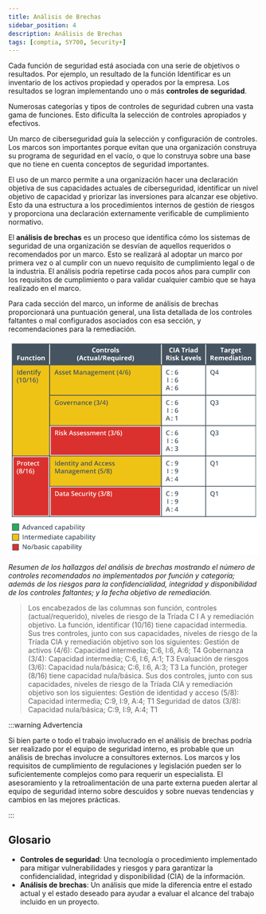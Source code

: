 ```yaml
---
title: Análisis de Brechas
sidebar_position: 4
description: Análisis de Brechas
tags: [comptia, SY700, Security+]
---
```


Cada función de seguridad está asociada con una serie de objetivos o resultados. Por ejemplo, un resultado de la función Identificar es un inventario de los activos propiedad y operados por la empresa. Los resultados se logran implementando uno o más **controles de seguridad**.

Numerosas categorías y tipos de controles de seguridad cubren una vasta gama de funciones. Esto dificulta la selección de controles apropiados y efectivos.

Un marco de ciberseguridad guía la selección y configuración de controles. Los marcos son importantes porque evitan que una organización construya su programa de seguridad en el vacío, o que lo construya sobre una base que no tiene en cuenta conceptos de seguridad importantes.

El uso de un marco permite a una organización hacer una declaración objetiva de sus capacidades actuales de ciberseguridad, identificar un nivel objetivo de capacidad y priorizar las inversiones para alcanzar ese objetivo. Esto da una estructura a los procedimientos internos de gestión de riesgos y proporciona una declaración externamente verificable de cumplimiento normativo.

El **análisis de brechas** es un proceso que identifica cómo los sistemas de seguridad de una organización se desvían de aquellos requeridos o recomendados por un marco. Esto se realizará al adoptar un marco por primera vez o al cumplir con un nuevo requisito de cumplimiento legal o de la industria. El análisis podría repetirse cada pocos años para cumplir con los requisitos de cumplimiento o para validar cualquier cambio que se haya realizado en el marco.

Para cada sección del marco, un informe de análisis de brechas proporcionará una puntuación general, una lista detallada de los controles faltantes o mal configurados asociados con esa sección, y recomendaciones para la remediación.

![img-2](./img/img-2.png)

*Resumen de los hallazgos del análisis de brechas mostrando el número de controles recomendados no implementados por función y categoría; además de los riesgos para la confidencialidad, integridad y disponibilidad de los controles faltantes; y la fecha objetivo de remediación.*

> Los encabezados de las columnas son función, controles (actual/requerido), niveles de riesgo de la Tríada C I A y remediación objetivo. La función, identificar (10/16) tiene capacidad intermedia. Sus tres controles, junto con sus capacidades, niveles de riesgo de la Tríada CIA y remediación objetivo son los siguientes: Gestión de activos (4/6): Capacidad intermedia; C:6, I:6, A:6; T4 Gobernanza (3/4): Capacidad intermedia; C:6, I:6, A:1; T3 Evaluación de riesgos (3/6): Capacidad nula/básica; C:6, I:6, A:3; T3 La función, proteger (8/16) tiene capacidad nula/básica. Sus dos controles, junto con sus capacidades, niveles de riesgo de la Tríada CIA y remediación objetivo son los siguientes: Gestión de identidad y acceso (5/8): Capacidad intermedia; C:9, I:9, A:4; T1 Seguridad de datos (3/8): Capacidad nula/básica; C:9, I:9, A:4; T1

:::warning Advertencia

Si bien parte o todo el trabajo involucrado en el análisis de brechas podría ser realizado por el equipo de seguridad interno, es probable que un análisis de brechas involucre a consultores externos. Los marcos y los requisitos de cumplimiento de regulaciones y legislación pueden ser lo suficientemente complejos como para requerir un especialista. El asesoramiento y la retroalimentación de una parte externa pueden alertar al equipo de seguridad interno sobre descuidos y sobre nuevas tendencias y cambios en las mejores prácticas.

:::

## Glosario

- **Controles de seguridad**: Una tecnología o procedimiento implementado para mitigar vulnerabilidades y riesgos y para garantizar la confidencialidad, integridad y disponibilidad (CIA) de la información.
- **Análisis de brechas**: Un análisis que mide la diferencia entre el estado actual y el estado deseado para ayudar a evaluar el alcance del trabajo incluido en un proyecto.
